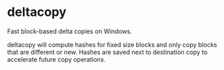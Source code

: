 # deltacopy
Fast block-based delta copies on Windows.

deltacopy will compute hashes for fixed size blocks and only copy blocks that are different or new. Hashes are saved next to destination copy to accelerate future copy operations.
